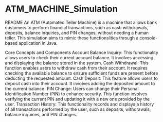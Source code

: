 # ATM_MACHINE_Simulation
README
An ATM (Automated Teller Machine) is a machine that allows bank customers to perform financial transactions, such as cash withdrawals, deposits, balance inquiries, and PIN changes, without needing a human teller. This simulation aims to mimic these functionalities through a console-based application in Java.

Core Concepts and Components Account Balance Inquiry: This functionality allows users to check their current account balance. It involves accessing and displaying the balance stored in the system. Cash Withdrawal: This function enables users to withdraw cash from their account. It requires checking the available balance to ensure sufficient funds are present before deducting the requested amount. Cash Deposit: This feature allows users to deposit cash into their account. It involves adding the deposited amount to the current balance. PIN Change: Users can change their Personal Identification Number (PIN) to enhance security. This function involves verifying the current PIN and updating it with a new one provided by the user. Transaction History: This functionality records and displays a history of all transactions performed by the user, such as deposits, withdrawals, balance inquiries, and PIN changes.
